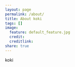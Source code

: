 ```yaml
---
layout: page
permalink: /about/
title: About koki
tags: []
image:
  feature: default_feature.jpg
  credit:
  creditlink:
share: true
---
```


koki

